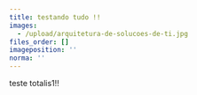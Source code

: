 ```yaml
---
title: testando tudo !!
images:
  - /upload/arquitetura-de-solucoes-de-ti.jpg
files_order: []
imageposition: ''
norma: ''
---
```

teste totalis1!!